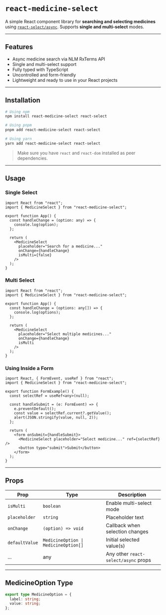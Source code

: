 

# `react-medicine-select`

A simple React component library for **searching and selecting medicines** using [`react-select/async`](https://react-select.com/async). Supports **single and multi-select** modes.

---

## Features

* Async medicine search via NLM RxTerms API
* Single and multi-select support
* Fully typed with TypeScript
* Uncontrolled and form-friendly
* Lightweight and ready to use in your React projects

---

## Installation

```bash
# Using npm
npm install react-medicine-select react-select

# Using pnpm
pnpm add react-medicine-select react-select

# Using yarn
yarn add react-medicine-select react-select
```

> Make sure you have `react` and `react-dom` installed as peer dependencies.

---

## Usage

### Single Select

```tsx
import React from "react";
import { MedicineSelect } from "react-medicine-select";

export function App() {
  const handleChange = (option: any) => {
    console.log(option);
  };

  return (
    <MedicineSelect
      placeholder="Search for a medicine..."
      onChange={handleChange}
      isMulti={false}
    />
  );
}
```

### Multi Select

```tsx
import React from "react";
import { MedicineSelect } from "react-medicine-select";

export function App() {
  const handleChange = (options: any[]) => {
    console.log(options);
  };

  return (
    <MedicineSelect
      placeholder="Select multiple medicines..."
      onChange={handleChange}
      isMulti
    />
  );
}
```

### Using Inside a Form

```tsx
import React, { FormEvent, useRef } from "react";
import { MedicineSelect } from "react-medicine-select";

export function FormExample() {
  const selectRef = useRef<any>(null);

  const handleSubmit = (e: FormEvent) => {
    e.preventDefault();
    const value = selectRef.current?.getValue();
    alert(JSON.stringify(value, null, 2));
  };

  return (
    <form onSubmit={handleSubmit}>
      <MedicineSelect placeholder="Select medicine..." ref={selectRef} />
      <button type="submit">Submit</button>
    </form>
  );
}
```

---

## Props

| Prop           | Type                                 | Description                          |
| -------------- | ------------------------------------ | ------------------------------------ |
| `isMulti`      | `boolean`                            | Enable multi-select mode             |
| `placeholder`  | `string`                             | Placeholder text                     |
| `onChange`     | `(option) => void`                   | Callback when selection changes      |
| `defaultValue` | `MedicineOption \| MedicineOption[]` | Initial selected value(s)            |
| ...            | any                                  | Any other `react-select/async` props |

---

## MedicineOption Type

```ts
export type MedicineOption = {
  label: string;
  value: string;
};
```





